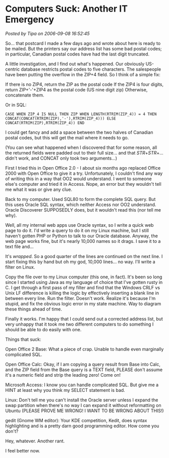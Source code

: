 # Computers Suck: Another IT Emergency

*Posted by Tipa on 2006-09-08 16:52:45*

So... that postcard I made a few days ago and wrote about here is ready to be mailed. But the printers say our address list has some bad postal codes; in particular, Canadian postal codes have had the last digit truncated.

A little investigation, and I find out what's happened. Our obviously US-centric database restricts postal codes to five characters. The salespeople have been putting the overflow in the ZIP+4 field. So I think of a simple fix:

If there is no ZIP4, return the ZIP as the postal code
If the ZIP4 is four digits, return ZIP+'-'+ZIP4 as the postal code (US nine digit zip)
Otherwise, concatenate them.

Or in SQL:

`CASE
WHEN ZIP_4 IS NULL THEN ZIP
WHEN LENGTH(RTRIM(ZIP_4)) = 4 THEN CONCAT(CONCAT(RTRIM(ZIP),'-'),RTRIM(ZIP_4)))
ELSE CONCAT(RTRIM(ZIP),RTRIM(ZIP_4))
END`

I could get fancy and add a space between the two halves of Canadian postal codes, but this will get the mail where it needs to go.

(You can see what happened when I discovered that for some reason, all the returned fields were padded out to their full size... and that *STR*+*STR*+... didn't work, and CONCAT only took two arguments...)

First I tried this in Open Office 2.0 - I about six months ago replaced Office 2000 with Open Office to give it a try. Unfortunately, I couldn't find any way of writing this in a way that OO2 would understand. I went to someone else's computer and tried it in Access. Nope, an error but they wouldn't tell me what it was or give any clue.

Back to my computer. Used SQL80 to form the complete SQL query. But this uses Oracle SQL syntax, which neither Access nor OO2 understand. Oracle Discoverer SUPPOSEDLY does, but it wouldn't read this (nor tell me why).

Well, all my internal web apps use Oracle syntax, so I write a quick web page to do it. I'd write a query to do it on my Linux machine, but I still haven't gotten PHP or Python to talk to our Oracle database. Anyway, the web page works fine, but it's nearly 10,000 names so it drags. I save it to a text file and...

It's *wrapped*. So a good quarter of the lines are continued on the next line. I start fixing this by hand but oh my god, 10,000 lines... no way. I'll write a filter on Linux.

Copy the file over to my Linux computer (this one, in fact). It's been so long since I started using Java as my language of choice that I've gotten rusty in C. I get through a first pass of my filter and find that the Windows CRLF vs Unix LF difference is killing the logic by effectively inserting a blank line in between every line. Run the filter. Doesn't work. Realize it's because I'm stupid, and fix the obvious logic error in my state machine. Way to diagram these things ahead of time.

Finally it works. I'm happy that I could send out a corrected address list, but very unhappy that it took me two different computers to do something I should be able to do easily with one.

Things that suck:

Open Office 2 Base: What a piece of crap. Unable to handle even marginally complicated SQL.

Open Office Calc: Okay, if I am copying a query result from Base into Calc, and the ZIP field from the Base query is a TEXT field, PLEASE don't assume it's a numeric field and strip the leading zero! Come on!

Microsoft Access: I know you can handle complicated SQL. But give me a HINT at least why you think my SELECT statement is bad.

Linux: Don't tell me you can't install the Oracle server unless I expand the swap partition when there's no way I can expand it without reformatting on Ubuntu (PLEASE PROVE ME WRONG! I WANT TO BE WRONG ABOUT THIS!)

gedit (Gnome WM editor): Your KDE competition, Kedit, does syntax highlighting and is a pretty darn good programming editor. How come you don't?

Hey, whatever. Another rant.

I feel better now.


